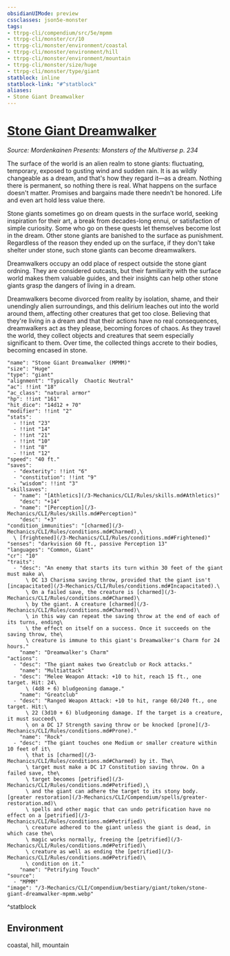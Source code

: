 ```yaml
---
obsidianUIMode: preview
cssclasses: json5e-monster
tags:
- ttrpg-cli/compendium/src/5e/mpmm
- ttrpg-cli/monster/cr/10
- ttrpg-cli/monster/environment/coastal
- ttrpg-cli/monster/environment/hill
- ttrpg-cli/monster/environment/mountain
- ttrpg-cli/monster/size/huge
- ttrpg-cli/monster/type/giant
statblock: inline
statblock-link: "#^statblock"
aliases:
- Stone Giant Dreamwalker
---
```

# [Stone Giant Dreamwalker](3-Mechanics\CLI\Compendium\bestiary\giant/stone-giant-dreamwalker-mpmm.md)
*Source: Mordenkainen Presents: Monsters of the Multiverse p. 234*  

The surface of the world is an alien realm to stone giants: fluctuating, temporary, exposed to gusting wind and sudden rain. It is as wildly changeable as a dream, and that's how they regard it—as a dream. Nothing there is permanent, so nothing there is real. What happens on the surface doesn't matter. Promises and bargains made there needn't be honored. Life and even art hold less value there.

Stone giants sometimes go on dream quests in the surface world, seeking inspiration for their art, a break from decades-long ennui, or satisfaction of simple curiosity. Some who go on these quests let themselves become lost in the dream. Other stone giants are banished to the surface as punishment. Regardless of the reason they ended up on the surface, if they don't take shelter under stone, such stone giants can become dreamwalkers.

Dreamwalkers occupy an odd place of respect outside the stone giant ordning. They are considered outcasts, but their familiarity with the surface world makes them valuable guides, and their insights can help other stone giants grasp the dangers of living in a dream.

Dreamwalkers become divorced from reality by isolation, shame, and their unendingly alien surroundings, and this delirium leaches out into the world around them, affecting other creatures that get too close. Believing that they're living in a dream and that their actions have no real consequences, dreamwalkers act as they please, becoming forces of chaos. As they travel the world, they collect objects and creatures that seem especially significant to them. Over time, the collected things accrete to their bodies, becoming encased in stone.

```statblock
"name": "Stone Giant Dreamwalker (MPMM)"
"size": "Huge"
"type": "giant"
"alignment": "Typically  Chaotic Neutral"
"ac": !!int "18"
"ac_class": "natural armor"
"hp": !!int "161"
"hit_dice": "14d12 + 70"
"modifier": !!int "2"
"stats":
  - !!int "23"
  - !!int "14"
  - !!int "21"
  - !!int "10"
  - !!int "8"
  - !!int "12"
"speed": "40 ft."
"saves":
  - "dexterity": !!int "6"
  - "constitution": !!int "9"
  - "wisdom": !!int "3"
"skillsaves":
  - "name": "[Athletics](/3-Mechanics/CLI/Rules/skills.md#Athletics)"
    "desc": "+14"
  - "name": "[Perception](/3-Mechanics/CLI/Rules/skills.md#Perception)"
    "desc": "+3"
"condition_immunities": "[charmed](/3-Mechanics/CLI/Rules/conditions.md#Charmed),\
  \ [frightened](/3-Mechanics/CLI/Rules/conditions.md#Frightened)"
"senses": "darkvision 60 ft., passive Perception 13"
"languages": "Common, Giant"
"cr": "10"
"traits":
  - "desc": "An enemy that starts its turn within 30 feet of the giant must make a\
      \ DC 13 Charisma saving throw, provided that the giant isn't [incapacitated](/3-Mechanics/CLI/Rules/conditions.md#Incapacitated).\
      \ On a failed save, the creature is [charmed](/3-Mechanics/CLI/Rules/conditions.md#Charmed)\
      \ by the giant. A creature [charmed](/3-Mechanics/CLI/Rules/conditions.md#Charmed)\
      \ in this way can repeat the saving throw at the end of each of its turns, ending\
      \ the effect on itself on a success. Once it succeeds on the saving throw, the\
      \ creature is immune to this giant's Dreamwalker's Charm for 24 hours."
    "name": "Dreamwalker's Charm"
"actions":
  - "desc": "The giant makes two Greatclub or Rock attacks."
    "name": "Multiattack"
  - "desc": "Melee Weapon Attack: +10 to hit, reach 15 ft., one target. Hit: 24\
      \ (4d8 + 6) bludgeoning damage."
    "name": "Greatclub"
  - "desc": "Ranged Weapon Attack: +10 to hit, range 60/240 ft., one target. Hit:\
      \ 22 (3d10 + 6) bludgeoning damage. If the target is a creature, it must succeed\
      \ on a DC 17 Strength saving throw or be knocked [prone](/3-Mechanics/CLI/Rules/conditions.md#Prone)."
    "name": "Rock"
  - "desc": "The giant touches one Medium or smaller creature within 10 feet of it\
      \ that is [charmed](/3-Mechanics/CLI/Rules/conditions.md#Charmed) by it. The\
      \ target must make a DC 17 Constitution saving throw. On a failed save, the\
      \ target becomes [petrified](/3-Mechanics/CLI/Rules/conditions.md#Petrified),\
      \ and the giant can adhere the target to its stony body. [greater restoration](/3-Mechanics/CLI/Compendium/spells/greater-restoration.md)\
      \ spells and other magic that can undo petrification have no effect on a [petrified](/3-Mechanics/CLI/Rules/conditions.md#Petrified)\
      \ creature adhered to the giant unless the giant is dead, in which case the\
      \ magic works normally, freeing the [petrified](/3-Mechanics/CLI/Rules/conditions.md#Petrified)\
      \ creature as well as ending the [petrified](/3-Mechanics/CLI/Rules/conditions.md#Petrified)\
      \ condition on it."
    "name": "Petrifying Touch"
"source":
  - "MPMM"
"image": "/3-Mechanics/CLI/Compendium/bestiary/giant/token/stone-giant-dreamwalker-mpmm.webp"
```
^statblock

## Environment

coastal, hill, mountain